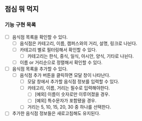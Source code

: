## 점심 뭐 먹지

### 기능 구현 목록

- [ ] 음식점 목록을 확인할 수 있다.
  - [ ] 음식점은 카테고리, 이름, 캠퍼스와의 거리, 설명, 링크로 나뉜다.
  - [ ] 카테고리 별로 필터링해서 확인할 수 있다.
    - [ ] 카테고리는 한식, 중식, 일식, 아시안, 양식, 기타로 나뉜다.
  - [ ] 이름 or 거리순으로 정렬해서 확인할 수 있다.
- [ ] 음식점 목록을 추가할 수 있다.
  - [ ] 음식점 추가 버튼을 클릭하면 모달 창이 나타난다.
    - [ ] 모달 창에서 추가할 음식점 정보를 입력할 수 있다.
    - [ ] 카테고리, 이름, 거리는 필수로 입력해야한다.
      - [ ] [예외] 이름이 숫자로만 이루어졌을 경우.
      - [ ] [예외] 특수문자가 포함됐을 경우.
    - [ ] 거리는 5, 10, 15, 20, 30 중 하나를 선택한다.
- [ ] 추가한 음식점 정보들은 새로고침해도 유지된다.
